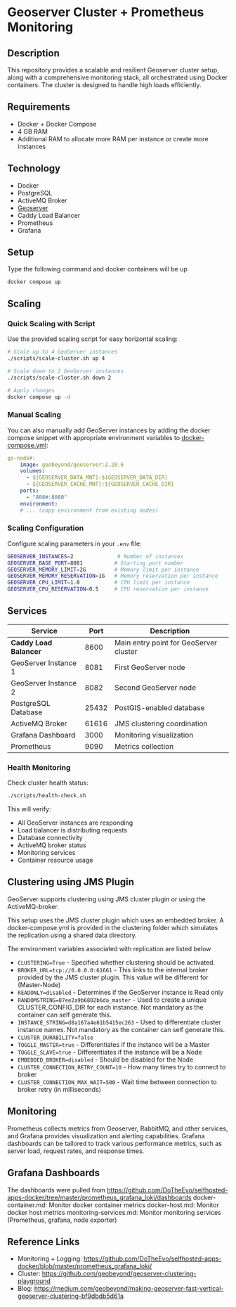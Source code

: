 # Geoserver Cluster + Prometheus Monitoring

## Description
This repository provides a scalable and resilient Geoserver cluster setup, along with a comprehensive monitoring stack, all orchestrated using Docker containers. The cluster is designed to handle high loads efficiently.

## Requirements
* Docker + Docker Compose
* 4 GB RAM
* Additional RAM to allocate more RAM per instance or create more instances

## Technology
* Docker
* PostgreSQL
* ActiveMQ Broker
* [Geoserver](https://hub.docker.com/r/geobeyond/geoserver)
* Caddy Load Balancer
* Prometheus
* Grafana

## Setup
Type the following command and docker containers will be up
```
docker compose up
```

## Scaling

### Quick Scaling with Script
Use the provided scaling script for easy horizontal scaling:

```bash
# Scale up to 4 GeoServer instances
./scripts/scale-cluster.sh up 4

# Scale down to 2 GeoServer instances  
./scripts/scale-cluster.sh down 2

# Apply changes
docker compose up -d
```

### Manual Scaling
You can also manually add GeoServer instances by adding the docker compose snippet with appropriate environment variables to [docker-compose.yml](docker-compose.yml):

```yaml
gs-node#:
    image: geobeyond/geoserver:2.20.6
    volumes:
      - ${GEOSERVER_DATA_MNT}:${GEOSERVER_DATA_DIR}
      - ${GEOSERVER_CACHE_MNT}:${GEOSERVER_CACHE_DIR}
    ports:
      - "808#:8080"
    environment: 
    # ... (copy environment from existing nodes)
```

### Scaling Configuration
Configure scaling parameters in your `.env` file:
```bash
GEOSERVER_INSTANCES=2              # Number of instances
GEOSERVER_BASE_PORT=8081          # Starting port number
GEOSERVER_MEMORY_LIMIT=2G         # Memory limit per instance
GEOSERVER_MEMORY_RESERVATION=1G   # Memory reservation per instance
GEOSERVER_CPU_LIMIT=1.0           # CPU limit per instance
GEOSERVER_CPU_RESERVATION=0.5     # CPU reservation per instance
```

## Services
| Service  | Port | Description |
| -------- | -------- | ----------- |
| **Caddy Load Balancer**   | 8600   | Main entry point for GeoServer cluster |
| GeoServer Instance 1   | 8081   | First GeoServer node |
| GeoServer Instance 2   | 8082   | Second GeoServer node |
| PostgreSQL Database   | 25432  | PostGIS-enabled database |
| ActiveMQ Broker | 61616   | JMS clustering coordination |
| Grafana Dashboard   | 3000   | Monitoring visualization |
| Prometheus   | 9090   | Metrics collection |

### Health Monitoring
Check cluster health status:
```bash
./scripts/health-check.sh
```

This will verify:
- All GeoServer instances are responding
- Load balancer is distributing requests
- Database connectivity
- ActiveMQ broker status
- Monitoring services
- Container resource usage

## Clustering using JMS Plugin
GeoServer supports clustering using JMS cluster plugin or using the ActiveMQ-broker. 

This setup uses the JMS cluster plugin which uses an embedded broker. A docker-compose.yml
is provided in the clustering folder which simulates the replication using 
a shared data directory.

The environment variables associated with replication are listed below
* `CLUSTERING=True` - Specified whether clustering should be activated.
* `BROKER_URL=tcp://0.0.0.0:61661` - This links to the internal broker provided by the JMS cluster plugin.
This value will be different for (Master-Node)
* `READONLY=disabled` - Determines if the GeoServer instance is Read only
* `RANDOMSTRING=87ee2a9b6802b6da_master` - Used to create a unique CLUSTER_CONFIG_DIR for each instance. Not mandatory as the container can self generate this.
* `INSTANCE_STRING=d8a167a4e61b5415ec263` - Used to differentiate cluster instance names. Not mandatory as the container can self generate this.
* `CLUSTER_DURABILITY=false`
* `TOGGLE_MASTER=true` - Differentiates if the instance will be a Master
* `TOGGLE_SLAVE=true` - Differentiates if the instance will be a Node
* `EMBEDDED_BROKER=disabled` - Should be disabled for the Node
* `CLUSTER_CONNECTION_RETRY_COUNT=10` - How many times try to connect to broker
* `CLUSTER_CONNECTION_MAX_WAIT=500` - Wait time between connection to broker retry (in milliseconds)

## Monitoring
Prometheus collects metrics from Geoserver, RabbitMQ, and other services, and Grafana provides visualization and alerting capabilities. Grafana dashboards can be tailored to track various performance metrics, such as server load, request rates, and response times.

## Grafana Dashboards
The dashboards were pulled from https://github.com/DoTheEvo/selfhosted-apps-docker/tree/master/prometheus_grafana_loki/dashboards
docker-container.md: Monitor docker container metrics
docker-host.md: Monitor docker host metrics
monitoring-services.md: Monitor monitoring services (Prometheus, grafana, node exporter)

## Reference Links
 * Monitoring + Logging: https://github.com/DoTheEvo/selfhosted-apps-docker/blob/master/prometheus_grafana_loki/
 * Cluster: https://github.com/geobeyond/geoserver-clustering-playground
 * Blog: https://medium.com/geobeyond/making-geoserver-fast-vertical-geoserver-clustering-bf9dbdb5d61a
